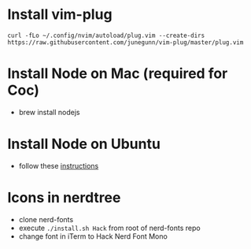 # Install vim-plug

`curl -fLo ~/.config/nvim/autoload/plug.vim --create-dirs https://raw.githubusercontent.com/junegunn/vim-plug/master/plug.vim`

# Install Node on Mac (required for Coc)
- brew install nodejs


# Install Node on Ubuntu
- follow these [instructions](https://github.com/nodesource/distributions#installation-instructions)


# Icons in nerdtree
- clone nerd-fonts
- execute `./install.sh Hack` from root of nerd-fonts repo
- change font in iTerm to Hack Nerd Font Mono


